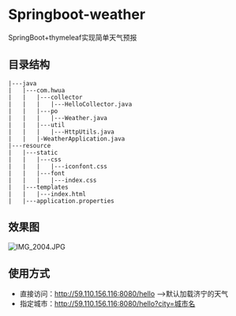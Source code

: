 # Springboot-weather

SpringBoot+thymeleaf实现简单天气预报

## 目录结构

```text
|---java
|   |---com.hwua
|   |   |---collector
|   |   |   |---HelloCollector.java
|   |   |---po
|   |   |   |---Weather.java
|   |   |---util
|   |   |   |---HttpUtils.java
|   |   |-WeatherApplication.java
|---resource
|   |---static
|   |   |---css
|   |   |   |---iconfont.css
|   |   |---font
|   |   |   |---index.css
|   |---templates
|   |   |---index.html
|   |---application.properties
```

## 效果图

![IMG_2004.JPG](https://ooo.0o0.ooo/2017/06/22/594b8911e43e1.jpg)

## 使用方式

* 直接访问：http://59.110.156.116:8080/hello -->默认加载济宁的天气
* 指定城市：http://59.110.156.116:8080/hello?city=城市名